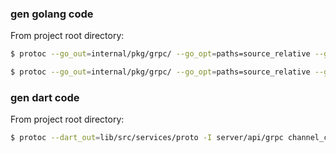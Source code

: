 ### gen golang code

From project root directory: 

```bash
$ protoc --go_out=internal/pkg/grpc/ --go_opt=paths=source_relative --go-grpc_out=internal/pkg/grpc/ --go-grpc_opt=paths=source_relative -I api/grpc channel_control.proto

$ protoc --go_out=internal/pkg/grpc/ --go_opt=paths=source_relative --go-grpc_out=internal/pkg/grpc/ --go-grpc_opt=paths=source_relative -I api/grpc  -I api/grpc preset.proto
```


### gen dart code

From project root directory:

```bash
$ protoc --dart_out=lib/src/services/proto -I server/api/grpc channel_control.proto
```